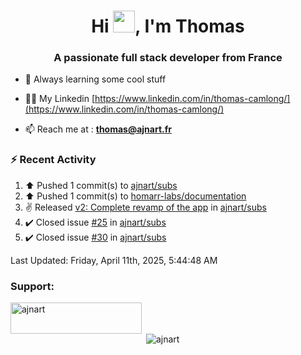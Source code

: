 <h1 align="center">Hi <img height="35px" src="https://raw.githubusercontent.com/MartinHeinz/MartinHeinz/master/wave.gif" width="35px"/>, I'm Thomas</h1>
<h3 align="center">A passionate full stack developer from France</h3>

- 🌱 Always learning some cool stuff 

- 👨‍💻 My Linkedin [https://www.linkedin.com/in/thomas-camlong/](https://www.linkedin.com/in/thomas-camlong/)

- 📫 Reach me at : **thomas@ajnart.fr**

### :zap: Recent Activity

<!--RECENT_ACTIVITY:start-->
1. ⬆️ Pushed 1 commit(s) to [ajnart/subs](https://github.com/ajnart/subs)<br>
2. ⬆️ Pushed 1 commit(s) to [homarr-labs/documentation](https://github.com/homarr-labs/documentation)<br>
3. ✌️ Released [v2: Complete revamp of the app](https://github.com/ajnart/subs/releases/tag/v2.0.0) in [ajnart/subs](https://github.com/ajnart/subs)<br>
4. ✔️ Closed issue [#25](https://github.com/ajnart/subs/issues/25) in [ajnart/subs](https://github.com/ajnart/subs)<br>
5. ✔️ Closed issue [#30](https://github.com/ajnart/subs/issues/30) in [ajnart/subs](https://github.com/ajnart/subs)<br>
<!--RECENT_ACTIVITY:end-->

<!--RECENT_ACTIVITY:last_update-->
Last Updated: Friday, April 11th, 2025, 5:44:48 AM
<!--RECENT_ACTIVITY:last_update_end-->
<h3 align="left">Support:</h3>
<p><a href="https://ko-fi.com/ajnart"> <img align="left" src="https://cdn.ko-fi.com/cdn/kofi3.png?v=3" height="50" width="210" alt="ajnart" /></a></p><br><br>

<p>&nbsp;<img align="center" src="https://github-readme-stats.vercel.app/api?username=ajnart&show_icons=true&theme=tokyonight&locale=en" alt="ajnart" /></p>
